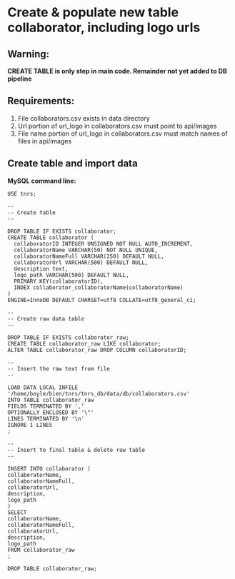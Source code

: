 # Create & populate new table collaborator, including logo urls

## Warning: 
**CREATE TABLE is only step in main code. Remainder not yet added to DB pipeline**

## Requirements:  
1. File collaborators.csv exists in data directory  
2. Url portion of url_logo in collaborators.csv must point to api/images
3. File name portion of url_logo in collaborators.csv must match names of files in api/images

## Create table and import data 

**MySQL command line:**

```
USE tnrs;

--
-- Create table
-- 

DROP TABLE IF EXISTS collaborator;
CREATE TABLE collaborator (
  collaboratorID INTEGER UNSIGNED NOT NULL AUTO_INCREMENT,
  collaboratorName VARCHAR(50) NOT NULL UNIQUE,
  collaboratorNameFull VARCHAR(250) DEFAULT NULL,
  collaboratorUrl VARCHAR(500) DEFAULT NULL,
  description text,
  logo_path VARCHAR(500) DEFAULT NULL,
  PRIMARY KEY(collaboratorID),
  INDEX collaborator_collaboratorName(collaboratorName)
)
ENGINE=InnoDB DEFAULT CHARSET=utf8 COLLATE=utf8_general_ci;

--
-- Create raw data table
-- 

DROP TABLE IF EXISTS collaborator_raw;
CREATE TABLE collaborator_raw LIKE collaborator;
ALTER TABLE collaborator_raw DROP COLUMN collaboratorID;

--
-- Insert the raw text from file
-- 

LOAD DATA LOCAL INFILE '/home/boyle/bien/tnrs/tnrs_db/data/db/collaborators.csv' 
INTO TABLE collaborator_raw
FIELDS TERMINATED BY ','
OPTIONALLY ENCLOSED BY '\"'
LINES TERMINATED BY '\n'
IGNORE 1 LINES
;

--
-- Insert to final table & delete raw table
-- 

INSERT INTO collaborator (
collaboratorName,
collaboratorNameFull,
collaboratorUrl,
description,
logo_path
)
SELECT
collaboratorName,
collaboratorNameFull,
collaboratorUrl,
description,
logo_path
FROM collaborator_raw
;

DROP TABLE collaborator_raw;
```
